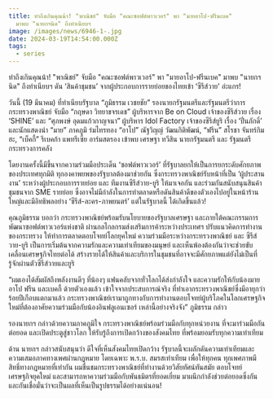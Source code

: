 ```yaml
---
title: ทำถึงเกินคุณน้า! "พาณิชย์" จับมือ "คณะซอฟต์พาวเวอร์" พา "มายอาโป-ฟรีนเบค"
  มาพบ "นายกฯนิด" ถึงทำเนียบฯ
image: /images/news/6946-1-.jpg
date: 2024-03-19T14:54:00.000Z
tags:
  - series
---
```

ทำถึงเกินคุณน้า! "พาณิชย์" จับมือ "คณะซอฟต์พาวเวอร์" พา "มายอาโป-ฟรีนเบค" มาพบ "นายกฯนิด" ถึงทำเนียบฯ ดัน ‘สินค้าชุมชน’ จากผู้ประกอบการรายย่อยของไทยเข้า ‘ซีรีส์วาย' อ่ะแกร!

วันนี้ (19 มีนาคม) ที่ทำเนียบรัฐบาล “ภูมิธรรม เวชยชัย” รองนายกรัฐมนตรีและรัฐมนตรีว่าการกระทรวงพาณิชย์ จับมือ “กฤษดา วิทยาขจรเดช” ผู้บริหารจาก Be on Cloud เจ้าของซีรีส์วาย เรื่อง ‘SHINE’ และ “ศุภพงษ์ อุดมแก้วกาญจนา” ผู้บริหาร Idol Factory เจ้าของซีรีส์ยูริ เรื่อง ‘ปิ่นภักดิ์’ และนักแสดงนำ “มาย” ภาคภูมิ ร่มไทรทอง “อาโป” ณัฐวิญญ์ วัฒนกิติพัฒน์, “ฟรีน” สโรชา จันทร์กิมฮะ, “เบ็คกี้” รีเบคก้า แพทรีเซีย อาร์มสตรอง เข้าพบ เศรษฐา ทวีสิน นายกรัฐมนตรี และ รัฐมนตรีกระทรวงการคลัง

โดยงานครั้งนี้มีขึ้นจากความร่วมมือประเด็น ‘ซอฟต์พาวเวอร์’ ที่รัฐบาลยกให้เป็นการยกระดับศักยภาพของประเทศทุกมิติ ทุกองคาพยพของรัฐบาลต้องมาช่วยกัน ซึ่งกระทรวงพาณิชย์รับหน้าที่เป็น ‘ผู้ประสานงาน’ ระหว่างผู้ประกอบการรายย่อย และ ทีมงานซีรีส์วาย-ยูริ ให้มาเจอกัน และร่วมกันสนับสนุนสินค้าชุมชนจาก SME รายย่อย ซึ่งอาจไม่มีกำลังในการทำตลาดหรือดันสินค้าดีของตัวเองไปอยู่ในหน้าร้านใหญ่และมีอิทธิพลอย่าง ‘ซีรีส์-ละคร-ภาพยนตร์’ แต่ในรัฐบาลนี้ ได้เกิดขึ้นแล้ว!

คุณภูมิธรรม บอกว่า กระทรวงพาณิชย์พร้อมรับนโยบายของรัฐบาลเศรษฐา และภายใต้คณะกรรมการพัฒนาซอฟต์พาวเวอร์แห่งชาติ ผ่านกลไกลกรมส่งเสริมการค้าระหว่างประเทศฯ ปรับแนวคิดการทำงานของกระทรวง ให้ทำการตลาดตอบโจทย์โลกยุคใหม่ ความร่วมมือระหว่างกระทรวงพาณิชย์ และ ซีรีส์วาย-ยูริ เป็นการเริ่มต้นจากความรักและความเท่าเทียมของมนุษย์ และเห็นพ้องต้องกันว่าจะช่วยขับเคลื่อนเศรษฐกิจไทยต่อได้ สร้างรายได้ให้สินค้าและบริการในชุมชนที่อาจจะมีศักยภาพแต่ยังไม่เป็นที่รู้จักผ่านตัวซีรีส์วายและยูริ

“ผมเองได้สัมผัสถึงพลังงานดีๆ ที่น้องๆ แฟนคลับจากทั่วโลกได้ส่งกำลังใจ และความรักให้กับน้องมาย อาโป ฟรีน และเบคกี้ ด้วยตัวเองแล้ว เข้าใจจากประสบการณ์จริง ที่ทำเอากระทรวงพาณิชย์ซึ่งมีอายุกว่าร้อยปีเกือบแตกมาแล้ว กระทรวงพาณิชย์เรามาถูกทางกับการทำงานตอบโจทย์ผู้บริโภคในโลกเศรษฐกิจใหม่ที่ต้องอาศัยความร่วมมือกับน้องอินฟลูเอนเซอร์ เหล่านี้อย่างจริงจัง” ภูมิธรรม กล่าว

รองนายกฯ กล่าวด้วยความภาคภูมิใจ กระทรวงพาณิชย์พร้อมร่วมมือกับทุกหน่วยงาน ที่จะมาร่วมมือกันต่อยอด และเปิดประตูสู่ชาวโลก ให้รับรู้ถึงการเปิดกว้างของสังคมไทย ที่พร้อมยอมรับทุกความเท่าเทียม

ด้าน นายกฯ กล่าวสนับสนุนว่า ดีใจที่เห็นสังคมไทยเปิดกว้าง รัฐบาลนี้จะผลักดันความเท่าเทียมและความเสมอภาคทางเพศผ่านกฎหมาย โดยเฉพาะ พ.ร.บ. สมรสเท่าเทียม เพื่อให้ทุกคน ทุกเพศภาพมีสิทธิ์ทางกฎหมายที่เท่ากัน ผมชื่นชมกระทรวงพาณิชย์ที่ทำงานด้วยวิสัยทัศน์ทันสมัย ตอบโจทย์เศรษฐกิจยุคใหม่ และสามารถหาความร่วมมือกับพันธมิตรที่ยอดเยี่ยม มาผนึกกำลังช่วยต่อยอดซึ่งกันและกันเชื่อมั่นว่าจะเป็นผลที่เห็นเป็นรูปธรรมได้อย่างแน่นอน!
